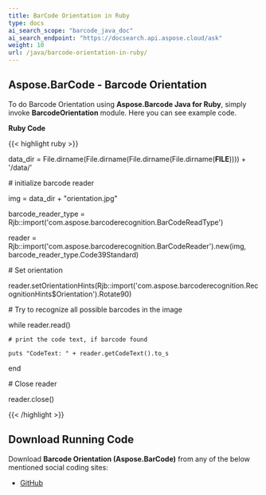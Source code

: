 ```yaml
---
title: BarCode Orientation in Ruby
type: docs
ai_search_scope: "barcode_java_doc"
ai_search_endpoint: "https://docsearch.api.aspose.cloud/ask"
weight: 10
url: /java/barcode-orientation-in-ruby/
---
```


## **Aspose.BarCode - Barcode Orientation**
To do Barcode Orientation using **Aspose.Barcode Java for Ruby**, simply invoke **BarcodeOrientation** module. Here you can see example code.

**Ruby Code**

{{< highlight ruby >}}

 data_dir = File.dirname(File.dirname(File.dirname(File.dirname(__FILE__)))) + '/data/'

\# initialize barcode reader

img = data_dir + "orientation.jpg"

barcode_reader_type = Rjb::import('com.aspose.barcoderecognition.BarCodeReadType')

reader = Rjb::import('com.aspose.barcoderecognition.BarCodeReader').new(img, barcode_reader_type.Code39Standard)

\# Set orientation

reader.setOrientationHints(Rjb::import('com.aspose.barcoderecognition.RecognitionHints$Orientation').Rotate90)

\# Try to recognize all possible barcodes in the image

while reader.read()

    # print the code text, if barcode found

    puts "CodeText: " + reader.getCodeText().to_s

end

\# Close reader

reader.close()

{{< /highlight >}}
## **Download Running Code**
Download **Barcode Orientation (Aspose.BarCode)** from any of the below mentioned social coding sites:

- [GitHub](https://github.com/aspose-barcode/Aspose.BarCode-for-Java/blob/master/Plugins/Aspose_Barcode_Java_for_Ruby/lib/asposebarcodejava/BarcodeRecognition/barcodeorientation.rb)

